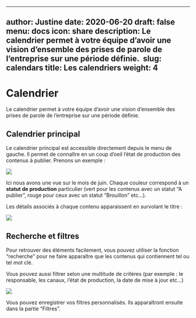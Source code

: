 
---
author: Justine
date: 2020-06-20
draft: false
menu: docs
icon: share
description: Le calendrier permet à votre équipe d’avoir une vision d’ensemble des prises de parole de l’entreprise sur une période définie. 
slug: calendars
title: Les calendriers
weight: 4
---

# **Calendrier**

Le calendrier permet à votre équipe d’avoir une vision d’ensemble des prises de parole de l’entreprise sur une période définie. 

## Calendrier principal 

Le calendrier principal est accessible directement depuis le menu de gauche. Il permet de connaître en un coup d’oeil l’état de production des contenus à publier. Prenons un exemple :

![](https://lh3.googleusercontent.com/jIRM523G4_Xqa7-B9ZIyiVRlxJ31MFiYru1BfnPjozugBsRCgFonCEDcjO7ThxucYl3XqZ1S6gUPmvnklv7_hsv_2MjkjHQJlTyw0bhefCS3EqazfG2wd6Nrqr4p2E0vAVAArbAu)

Ici nous avons une vue sur le mois de juin. Chaque couleur correspond à un **statut de production** particulier (vert pour les contenus avec un statut “A publier”, rouge pour ceux avec un statut “Brouillon” etc…). 

Les détails associés à chaque contenu apparaissent en survolant le titre :

![](https://lh5.googleusercontent.com/sGRbdQbD1uTjswwCi92AntiP7SbwaQWcrOBStsrU0CJbOgVwcDN81dqhA7-1zASjaMj1wKFeDpOszeBp5lJ4IOdnmco_UJB7oolV5kOHI9C_YxqkItZlbrzipiyfH-GOxeklgeG-)

## Recherche et filtres

Pour retrouver des éléments facilement, vous pouvez utiliser la fonction “recherche” pour ne faire apparaître que les contenus qui contiennent tel ou tel mot clé. 

Vous pouvez aussi filtrer selon une multitude de critères (par exemple : le responsable, les canaux, l’état de production, la date de mise à jour etc…)

![](https://lh3.googleusercontent.com/iIrHuFljNSp-8fmBvkH3CbGw19mNiLpGjWkpW4zI0t-JqbAD8455s9UYy_66mrWDs-Z7Myn-7xb-nWND3YSk2SCIwEHZouXageDslGBfY1l9N2EEN2Rj6VKpHmXkuLStsyFka-jP)

Vous pouvez enregistrer vos filtres personnalisés. Ils apparaîtront ensuite dans la partie “Filtres”. 
